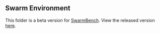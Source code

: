 ## Swarm Environment

This folder is a beta version for [SwarmBench](https://github.com/RUC-GSAI/YuLan-SwarmIntell). View the released version [here](https://github.com/RUC-GSAI/YuLan-SwarmIntell).